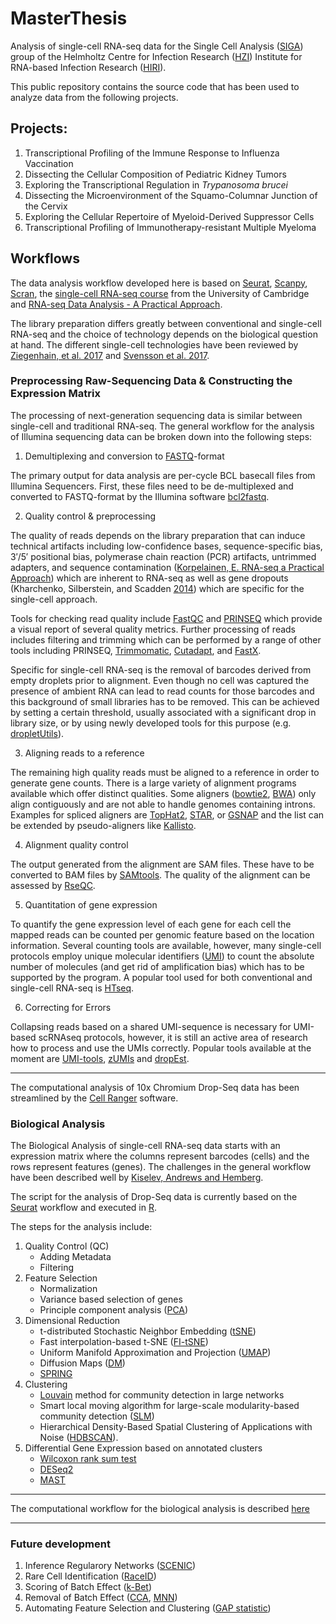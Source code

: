 # MasterThesis

Analysis of single-cell RNA-seq data for the Single Cell Analysis ([SIGA](https://www.helmholtz-hiri.de/en/research/organisation/teams/team/single-cell-analysis/)) group of the Helmholtz Centre for Infection Research ([HZI](https://www.helmholtz-hzi.de/en/)) Institute for RNA-based Infection Research ([HIRI](https://www.helmholtz-hiri.de/)). 

This public repository contains the source code that has been used to analyze data from the following projects.  

## Projects:
1. Transcriptional Profiling of the Immune Response to Influenza Vaccination
2. Dissecting the Cellular Composition of Pediatric Kidney Tumors
3. Exploring the Transcriptional Regulation in *Trypanosoma brucei*
4. Dissecting the Microenvironment of the Squamo-Columnar Junction of the Cervix
5. Exploring the Cellular Repertoire of Myeloid-Derived Suppressor Cells
6. Transcriptional Profiling of Immunotherapy-resistant Multiple Myeloma

## Workflows
The data analysis workflow developed here is based on [Seurat](https://satijalab.org/seurat/), [Scanpy](https://scanpy.readthedocs.io/en/stable/), [Scran](https://bioconductor.org/packages/release/bioc/vignettes/scran/inst/doc/scran.html), the [single-cell RNA-seq course](https://hemberg-lab.github.io/scRNA.seq.course/index.html) from the University of Cambridge and [RNA-seq Data Analysis - A Practical Approach](https://doi.org/10.1201/b17457). 

The library preparation differs greatly between conventional and single-cell RNA-seq and the choice of technology depends on the biological question at hand. The different single-cell technologies have been reviewed by [Ziegenhain, et al. 2017](https://doi.org/10.1016/j.molcel.2017.01.023) and [Svensson et al. 2017](https://doi.org/10.1038/nmeth.4220). 

### Preprocessing Raw-Sequencing Data & Constructing the Expression Matrix
The processing of next-generation sequencing data is similar between single-cell and traditional RNA-seq. The general workflow for the analysis of Illumina sequencing data can be broken down into the following steps:

1. Demultiplexing and conversion to [FASTQ](https://en.wikipedia.org/wiki/FASTQ_format)-format

The primary output for data analysis are per-cycle BCL basecall files from Illumina Sequencers. First, these files need to be de-multiplexed and converted to FASTQ-format by the Illumina software [bcl2fastq](https://support.illumina.com/content/dam/illumina-support/documents/documentation/software_documentation/bcl2fastq/bcl2fastq_letterbooklet_15038058brpmi.pdf). 

2. Quality control & preprocessing

The quality of reads depends on the library preparation that can induce technical artifacts including low-confidence bases, sequence-specific bias, 3′/5′ positional bias, polymerase chain reaction (PCR) artifacts, untrimmed adapters, and sequence contamination ([Korpelainen, E. RNA-seq a Practical Approach](https://doi.org/10.1201/b17457)) which are inherent to RNA-seq as well as gene dropouts (Kharchenko, Silberstein, and Scadden [2014](https://doi.org/10.1038/nmeth.2967)) which are specific for the single-cell approach. 

Tools for checking read quality include [FastQC](http://www.bioinformatics.babraham.ac.uk/projects/fastqc/) and [PRINSEQ](https://dx.doi.org/10.1093%2Fbioinformatics%2Fbtr026) which provide a visual report of several quality metrics. Further processing of reads includes filtering and trimming which can be performed by a range of other tools including PRINSEQ, [Trimmomatic](https://doi.org/10.1093/bioinformatics/btu170), [Cutadapt](https://doi.org/10.14806/ej.17.1.200), and [FastX](http://hannonlab.cshl.edu/fastx_toolkit/index.html).

Specific for single-cell RNA-seq is the removal of barcodes derived from empty droplets prior to alignment. Even though no cell was captured the presence of ambient RNA can lead to read counts for those barcodes and this background of small libraries has to be removed. This can be achieved by setting a certain threshold, usually associated with a significant drop in library size, or by using newly developed tools for this purpose (e.g. [dropletUtils](https://bioconductor.org/packages/devel/bioc/html/DropletUtils.html)).

3. Aligning reads to a reference

The remaining high quality reads must be aligned to a reference in order to generate gene counts. There is a large variety of alignment programs available which offer distinct qualities. Some aligners ([bowtie2](https://doi.org/10.1038/nmeth.1923), [BWA](https://doi.org/10.1093/bioinformatics/btp324)) only align contiguously and are not able to handle genomes containing introns. Examples for spliced aligners are [TopHat2](https://doi.org/10.1186/gb-2013-14-4-r36), [STAR](https://doi.org/10.1093/bioinformatics/bts635), or [GSNAP](https://doi.org/10.1007/978-1-4939-3578-9_15) and the list can be extended by pseudo-aligners like [Kallisto](https://doi.org/10.1038/nbt.3519).

4. Alignment quality control

The output generated from the alignment are SAM files. These have to be converted to BAM files by [SAMtools](https://doi.org/10.1093/bioinformatics/btp352). The quality of the alignment can be assessed by [RseQC](https://doi.org/10.1093/bioinformatics/bts356).

5. Quantitation of gene expression

To quantify the gene expression level of each gene for each cell the mapped reads can be counted per genomic feature based on the location information. Several counting tools are available, however, many single-cell protocols employ unique molecular identifiers ([UMI](https://doi.org/10.1038/s41598-018-31064-7)) to count the absolute number of molecules (and get rid of amplification bias) which has to be supported by the program. A popular tool used for both conventional and single-cell RNA-seq is [HTseq](https://doi.org/10.1093/bioinformatics/btu638).

6. Correcting for Errors

Collapsing reads based on a shared UMI-sequence is necessary for UMI-based scRNAseq protocols, however, it is still an active area of research how to process and use the UMIs correctly. Popular tools available at the moment are [UMI-tools](https://genome.cshlp.org/content/27/3/491), [zUMIs](https://doi.org/10.1093/gigascience/giy059) and [dropEst](https://doi.org/10.1186/s13059-018-1449-6).

---

The computational analysis of 10x Chromium Drop-Seq data has been streamlined by the [Cell Ranger](https://support.10xgenomics.com/single-cell-gene-expression/software/pipelines/latest/what-is-cell-ranger) software.

### Biological Analysis
The Biological Analysis of single-cell RNA-seq data starts with an expression matrix where the columns represent barcodes (cells) and the rows represent features (genes). The challenges in the general workflow have been described well by [Kiselev, Andrews and Hemberg](https://www.nature.com/articles/s41576-018-0088-9). 

The script for the analysis of Drop-Seq data is currently based on the [Seurat](https://satijalab.org/seurat/) workflow and executed in [R](https://www.r-project.org/). 

The steps for the analysis include:

1. Quality Control (QC)
    - Adding Metadata
    - Filtering
2. Feature Selection
    - Normalization
    - Variance based selection of genes
    - Principle component analysis ([PCA](https://doi.org/10.1038/nmeth.4346))
3. Dimensional Reduction
    - t-distributed Stochastic Neighbor Embedding ([tSNE](https://lvdmaaten.github.io/tsne/))
    - Fast interpolation-based t-SNE ([FI-tSNE](https://doi.org/10.1038/s41592-018-0308-4))
    - Uniform Manifold Approximation and Projection ([UMAP](https://umap-learn.readthedocs.io/en/latest/))
    - Diffusion Maps ([DM](https://doi.org/10.1093/bioinformatics/btv325))
    - [SPRING](https://doi.org/10.1093/bioinformatics/btx792)
4. Clustering
    - [Louvain](https://perso.uclouvain.be/vincent.blondel/research/louvain.html) method for community detection in large networks
    - Smart local moving algorithm for large-scale modularity-based community detection ([SLM](http://www.ludowaltman.nl/slm/))
    - Hierarchical Density-Based Spatial Clustering of Applications with Noise ([HDBSCAN](https://hdbscan.readthedocs.io/en/latest/index.html)).
5. Differential Gene Expression
based on annotated clusters
    - [Wilcoxon rank sum test](https://en.wikipedia.org/wiki/Mann%E2%80%93Whitney_U_test)
    - [DESeq2](https://bioconductor.org/packages/release/bioc/html/DESeq2.html)
    - [MAST](https://bioconductor.org/packages/3.9/bioc/html/MAST.html)
    
---

The computational workflow for the biological analysis is described [here](ReadMe2.md)

--- 

### Future development

1. Inference Regularory Networks ([SCENIC](https://github.com/aertslab/SCENIC))
2. Rare Cell Identification ([RaceID](https://doi.org/10.1038/nature14966))
3. Scoring of Batch Effect ([k-Bet](https://github.com/theislab/kBET/blob/master/README.md))
4. Removal of Batch Effect ([CCA](https://doi.org/10.1038/nbt.4096), [MNN](https://doi.org/10.1038/nbt.4091))
5. Automating Feature Selection and Clustering ([GAP statistic](https://statweb.stanford.edu/~gwalther/gap))
